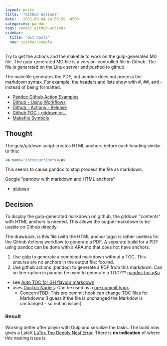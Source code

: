 ```yaml
---
layout: posts
title:  "Github Actions"
date:   2022-03-04 14:55:59 -0500
categories: pandoc
tags: pandoc github-actions
sidebar:
  title: "Git Posts"
  nav: sidebar-sample
---
```


Try to get the actions and the makefile to work on the gulp-generated MD file.   The gulp-generated MD file is a version-controlled file in Github.   The file is generated on the Linux server and pushed to github.

The makefile generates the PDF, but pandoc does not process the markdown syntax.   For example, the headers and lists show with #, ##, and - instead of being formatted.

- [Pandoc Github Action Examples](https://github.com/pandoc/pandoc-action-example)
- [Github - Using Workflows](https://docs.github.com/en/actions/using-workflows#referencing-a-container-on-docker-hub)
- [Github - Actions - Release](https://github.com/softprops/action-gh-release)
- [Github TOC - gitdown or...](https://stackoverflow.com/questions/9721944/automatic-toc-in-github-flavoured-markdown)
- [Makefile Symbols](https://stackoverflow.com/questions/3220277/what-do-the-makefile-symbols-and-mean)

## Thought
The gulp/gitdown script creates HTML anchors before each heading similar to this:
``` HTML
<a name="introduction"></a>
```
This seems to cause pandoc to stop process the file as markdown.

Google "pandow with markdown and HTML anchors"
- [gitdown](https://www.npmjs.com/package/gitdown)

## Decision
To display the gulp-generated markdown on github, the gitdown "contents" with HTML anchors is needed.  This allows the output-markdown to be usable on Github directly.

The drawback, is this file (with the HTML <a> anchor tags) is rather useless for the Github Actions workflow to generate a PDF.   A separate build for a PDF using pandoc can be done with a ARA.md that does not have anchors.
1. Use gulp to generate a combined markdown without a TOC.  This ensures are no anchors in the output file: foo.md.
1. Use github actions (pandoc) to generate a PDF from this markdown.   Can an line-option in pandoc be used to generate a TOC???  [pandoc toc q&a](https://stackoverflow.com/questions/25591517/pandoc-inserting-pages-before-generated-table-of-contents)
  - see [Auto TOC for GH flavour markdown](https://stackoverflow.com/questions/9721944/automatic-toc-in-github-flavoured-markdown).
  - uses [DocToc Nodejs](https://github.com/thlorenz/doctoc).  Can be used as a [pre commit hook](http://pre-commit.com/).
    - Concern/TBD: This pre commit hook can change TOC files for Markdowns (I guess if the file is unchanged the Markdow is unchanged - so not an issue.)


### Result
Working better after playin with Gulp and serialize the tasks.   The build now gives a LateX
[LaTex Too Deeply Nest Error](https://texfaq.org/FAQ-toodeep).   There is __no indication__ of where this nesting issue is.
